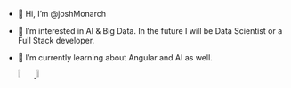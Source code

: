 - 👋 Hi, I’m @joshMonarch
- 👀 I’m interested in AI & Big Data. In the future I will be Data Scientist or a Full Stack developer.
- 🌱 I’m currently learning about Angular and AI as well.
    
  <a href="https://www.linkedin.com/in/jos%C3%A9-rey-arij%C3%B3n-a10746180/">
    <img src="https://cdn.icon-icons.com/icons2/805/PNG/512/linkedin_icon-icons.com_65929.png" width="6%" height="6% alt="LinkedIn profile" />
  </a>
  <a href="mailto:reyarijonjose@gmail.com">
      <img src="https://cdn.icon-icons.com/icons2/2631/PNG/512/gmail_new_logo_icon_159149.png" width="6%" height="6%" alt="My email"/>
  </a>



<!---
joshMonarch/joshMonarch is a ✨ special ✨ repository because its `README.md` (this file) appears on your GitHub profile.
You can click the Preview link to take a look at your changes.
--->
